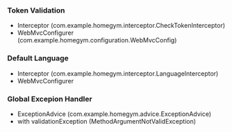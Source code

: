 ### Token Validation
- Interceptor (com.example.homegym.interceptor.CheckTokenInterceptor)
- WebMvcConfigurer (com.example.homegym.configuration.WebMvcConfig)

### Default Language
- Interceptor (com.example.homegym.interceptor.LanguageInterceptor)
- WebMvcConfigurer

### Global Excepion Handler
- ExceptionAdvice (com.example.homegym.advice.ExceptionAdvice)
- with validationException (MethodArgumentNotValidException)
